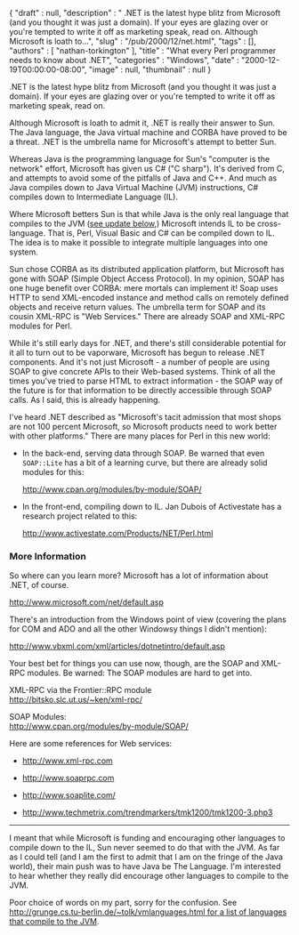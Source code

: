 {
   "draft" : null,
   "description" : " .NET is the latest hype blitz from Microsoft (and you thought it was just a domain). If your eyes are glazing over or you're tempted to write it off as marketing speak, read on. Although Microsoft is loath to...",
   "slug" : "/pub/2000/12/net.html",
   "tags" : [],
   "authors" : [
      "nathan-torkington"
   ],
   "title" : "What every Perl programmer needs to know about .NET",
   "categories" : "Windows",
   "date" : "2000-12-19T00:00:00-08:00",
   "image" : null,
   "thumbnail" : null
}



.NET is the latest hype blitz from Microsoft (and you thought it was just a domain). If your eyes are glazing over or you're tempted to write it off as marketing speak, read on.

Although Microsoft is loath to admit it, .NET is really their answer to Sun. The Java language, the Java virtual machine and CORBA have proved to be a threat. .NET is the umbrella name for Microsoft's attempt to better Sun.

Whereas Java is the programming language for Sun's "computer is the network" effort, Microsoft has given us C\# ("C sharp"). It's derived from C, and attempts to avoid some of the pitfalls of Java and C++. And much as Java compiles down to Java Virtual Machine (JVM) instructions, C\# compiles down to Intermediate Language (IL).

Where Microsoft betters Sun is that while Java is the only real language that compiles to the JVM ([see update below](#note),) Microsoft intends IL to be cross-language. That is, Perl, Visual Basic and C\# can be compiled down to IL. The idea is to make it possible to integrate multiple languages into one system.

Sun chose CORBA as its distributed application platform, but Microsoft has gone with SOAP (Simple Object Access Protocol). In my opinion, SOAP has one huge benefit over CORBA: mere mortals can implement it! Soap uses HTTP to send XML-encoded instance and method calls on remotely defined objects and receive return values. The umbrella term for SOAP and its cousin XML-RPC is "Web Services." There are already SOAP and XML-RPC modules for Perl.

While it's still early days for .NET, and there's still considerable potential for it all to turn out to be vaporware, Microsoft has begun to release .NET components. And it's not just Microsoft - a number of people are using SOAP to give concrete APIs to their Web-based systems. Think of all the times you've tried to parse HTML to extract information - the SOAP way of the future is for that information to be directly accessible through SOAP calls. As I said, this is already happening.

I've heard .NET described as "Microsoft's tacit admission that most shops are not 100 percent Microsoft, so Microsoft products need to work better with other platforms." There are many places for Perl in this new world:

-   In the back-end, serving data through SOAP. Be warned that even `SOAP::Lite` has a bit of a learning curve, but there are already solid modules for this:

    <http://www.cpan.org/modules/by-module/SOAP/>

-   In the front-end, compiling down to IL. Jan Dubois of Activestate has a research project related to this:

    <http://www.activestate.com/Products/NET/Perl.html>

### More Information

So where can you learn more? Microsoft has a lot of information about .NET, of course.

<http://www.microsoft.com/net/default.asp>

There's an introduction from the Windows point of view (covering the plans for COM and ADO and all the other Windowsy things I didn't mention):

<http://www.vbxml.com/xml/articles/dotnetintro/default.asp>

Your best bet for things you can use now, though, are the SOAP and XML-RPC modules. Be warned: The SOAP modules are hard to get into.

 XML-RPC via the Frontier::RPC module   
<http://bitsko.slc.ut.us/~ken/xml-rpc/>

 SOAP Modules:   
<http://www.cpan.org/modules/by-module/SOAP/>

Here are some references for Web services:

-   <http://www.xml-rpc.com>

-   <http://www.soaprpc.com>

-   <http://www.soaplite.com/>

-   <http://www.techmetrix.com/trendmarkers/tmk1200/tmk1200-3.php3>

------------------------------------------------------------------------

<span id="note"></span>
I meant that while Microsoft is funding and encouraging other languages to compile down to the IL, Sun never seemed to do that with the JVM. As far as I could tell (and I am the first to admit that I am on the fringe of the Java world), their main push was to have Java be The Language. I'm interested to hear whether they really did encourage other languages to compile to the JVM.

Poor choice of words on my part, sorry for the confusion. See [http://grunge.cs.tu-berlin.de/~tolk/vmlanguages.html for a list of languages that compile to the JVM](http://grunge.cs.tu-berlin.de/~tolk/vmlanguages.html).
